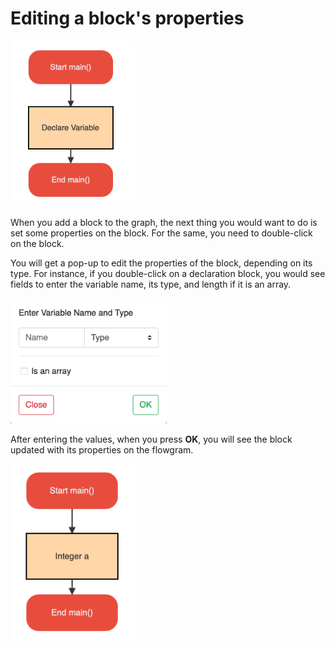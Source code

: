 # Editing a block's properties

<img src="images/edit-block-1.png" width="200" />

When you add a block to the graph, the next thing you would want to do is set some
properties on the block. For the same, you need to double-click on the block.

You will get a pop-up to edit the properties of the block, depending on its type.
For instance, if you double-click on a declaration block, you would see fields to enter the 
variable name, its type, and length if it is an array.

<img src="images/edit-block-2.png" width="250" />

After entering the values, when you press **OK**, you will see the block updated
with its properties on the flowgram.

<img src="images/edit-block-3.png" width="200" />

